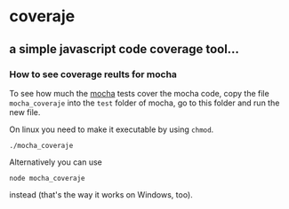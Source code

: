 #  coveraje
## a simple javascript code coverage tool...

### How to see coverage reults for mocha

To see how much the [mocha](https://github.com/visionmedia/mocha) tests cover the mocha code, copy the file `mocha_coveraje` into the `test` folder of mocha, go to this folder and run the new file.

On linux you need to make it executable by using `chmod`.

    ./mocha_coveraje

Alternatively you can use

    node mocha_coveraje

instead (that's the way it works on Windows, too).
